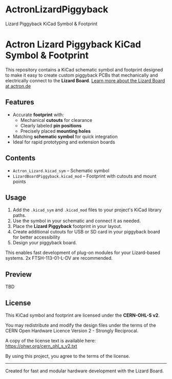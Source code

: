 # ActronLizardPiggyback
Lizard Piggyback KiCad Symbol &amp; Footprint
# Actron Lizard Piggyback KiCad Symbol & Footprint

This repository contains a KiCad schematic symbol and footprint designed to make it easy to create custom piggyback PCBs that mechanically and electrically connect to the **Lizard Board**. 
[Learn more about the Lizard Board at actron.de](https://www.actron.de/lizard/)

## Features

- Accurate **footprint** with:
  - Mechanical **cutouts** for clearance
  - Clearly labeled **pin positions**
  - Precisely placed **mounting holes**
- Matching **schematic symbol** for quick integration
- Ideal for rapid prototyping and extension boards

## Contents

- `Actron_Lizard.kicad_sym` – Schematic symbol
- `LizardBoardPiggyback.kicad_mod` – Footprint with cutouts and mount points

## Usage

1. Add the `.kicad_sym` and `.kicad_mod` files to your project's KiCad library paths.
2. Use the symbol in your schematic and connect it as needed.
3. Place the **Lizard Piggyback** footprint in your layout.
4. Create additional cutouts for USB or SD card in your piggyback board for better accessibility
5. Design your piggyback board.

This enables fast development of plug-on modules for your Lizard-based systems.
2x FTSH-113-01-L-DV are recommended.

## Preview

TBD

## License

This KiCad symbol and footprint are licensed under the **CERN-OHL-S v2**.

You may redistribute and modify the design files under the terms of the CERN Open Hardware Licence Version 2 - Strongly Reciprocal.

A copy of the license text is available here:  
https://ohwr.org/cern_ohl_s_v2.txt

By using this project, you agree to the terms of the license.

---

Created for fast and modular hardware development with the Lizard Board.
